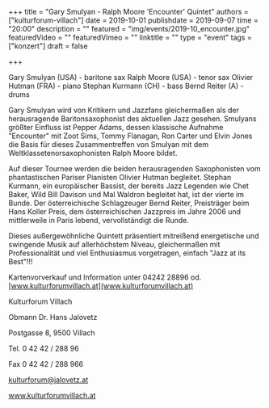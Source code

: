 +++
title = "Gary Smulyan - Ralph Moore 'Encounter' Quintet"
authors = ["kulturforum-villach"]
date = 2019-10-01
publishdate = 2019-09-07
time = "20:00"
description = ""
featured = "img/events/2019-10_encounter.jpg"
featuredVideo = ""
featuredVimeo = ""
linktitle = ""
type = "event"
tags = ["konzert"]
draft = false

+++


Gary Smulyan (USA) - baritone sax
Ralph Moore (USA) - tenor sax
Olivier Hutman (FRA) - piano
Stephan Kurmann (CH) - bass
Bernd Reiter (A) - drums

Gary Smulyan wird von Kritikern und Jazzfans gleichermaßen als der herausragende Baritonsaxophonist des aktuellen Jazz gesehen.
Smulyans größter Einfluss ist Pepper Adams, dessen klassische Aufnahme "Encounter" mit Zoot Sims, Tommy Flanagan, Ron Carter und Elvin Jones die Basis für dieses Zusammentreffen von Smulyan mit dem Weltklassetenorsaxophonisten Ralph Moore bildet.

Auf dieser Tournee werden die beiden herausragenden Saxophonisten vom phantastischen Pariser Pianisten Olivier Hutman begleitet.
Stephan Kurmann, ein europäischer Bassist, der bereits Jazz Legenden wie Chet Baker, Wild Bill Davison und Mal Waldron begleitet hat, ist der vierte im Bunde. Der österreichische Schlagzeuger Bernd Reiter, Preisträger beim Hans Koller Preis, dem österreichischen Jazzpreis im Jahre 2006 und mittlerweile in Paris lebend, vervollständigt die Runde.

Dieses außergewöhnliche Quintett präsentiert mitreißend energetische und swingende Musik auf allerhöchstem Niveau, gleichermaßen mit Professionalität und viel Enthusiasmus vorgetragen, einfach "Jazz at its Best"!!!


Kartenvorverkauf und Information unter 04242 28896 od. [www.kulturforumvillach.at](www.kulturforumvillach.at)

Kulturforum Villach

Obmann Dr. Hans Jalovetz

Postgasse 8, 9500 Villach

Tel. 0 42 42 / 288 96

Fax 0 42 42 / 288 966

kulturforum@jalovetz.at

www.kulturforumvillach.at
